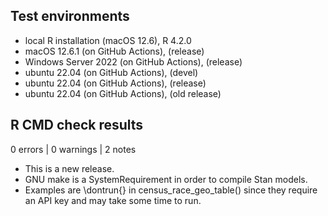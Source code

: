 ## Test environments
* local R installation (macOS 12.6), R 4.2.0
* macOS 12.6.1 (on GitHub Actions), (release)
* Windows Server 2022 (on GitHub Actions), (release)
* ubuntu 22.04 (on GitHub Actions), (devel)
* ubuntu 22.04 (on GitHub Actions), (release)
* ubuntu 22.04 (on GitHub Actions), (old release)

## R CMD check results

0 errors | 0 warnings | 2 notes

* This is a new release.
* GNU make is a SystemRequirement in order to compile Stan models.
* Examples are \dontrun{} in census_race_geo_table() since they require an API
key and may take some time to run.
